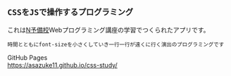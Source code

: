 ## ```CSSをJSで操作するプログラミング```  

これは[N予備校](https://www.nnn.ed.nico/)Webプログラミング講座の学習でつくられたアプリです。  

```
時間とともにfont-sizeを小さくしていき一行一行が遠くに行く演出のプログラミングです
```  
GitHub Pages  
https://asazuke11.github.io/css-study/
